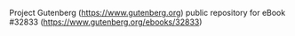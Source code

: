 Project Gutenberg (https://www.gutenberg.org) public repository for eBook #32833 (https://www.gutenberg.org/ebooks/32833)
